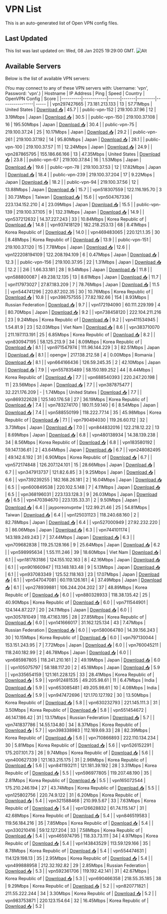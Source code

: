# VPN List

This is an auto-generated list of Open VPN config files.

## Last Updated

This list was last updated on: Wed, 08 Jan 2025 19:29:00 GMT.
![Alt](https://repobeats.axiom.co/api/embed/186b98318ef1479477931607c1ad7d823f12451f.svg "Repobeats analytics image")

## Available Servers

Below is the list of available VPN servers:

(You may connect to any of these VPN servers with: Username: 'vpn', Password: 'vpn'.)
| Hostname | IP Address | Ping | Speed | Country | OpenVPN Config | Score |
|----------|------------|------|-------|---------|----------------| ----- |
| vpn297427665 | 73.181.213.133 | 13 | 57.71Mbps | United States | [Download 📥](./configs/server_0_US.ovpn) | 45.7 |
| public-vpn-152 | 219.100.37.96 | 12 | 3.19Mbps | Japan | [Download 📥](./configs/server_1_JP.ovpn) | 30.5 |
| public-vpn-150 | 219.100.37.108 | 16 | 195.50Mbps | Japan | [Download 📥](./configs/server_2_JP.ovpn) | 30.4 |
| public-vpn-75 | 219.100.37.24 | 25 | 10.17Mbps | Japan | [Download 📥](./configs/server_3_JP.ovpn) | 29.2 |
| public-vpn-261 | 219.100.37.192 | 14 | 95.80Mbps | Japan | [Download 📥](./configs/server_4_JP.ovpn) | 28.1 |
| public-vpn-100 | 219.100.37.57 | 11 | 12.24Mbps | Japan | [Download 📥](./configs/server_5_JP.ovpn) | 24.9 |
| vpn287865795 | 155.186.66.166 | 13 | 47.35Mbps | United States | [Download 📥](./configs/server_6_US.ovpn) | 23.8 |
| public-vpn-67 | 219.100.37.84 | 16 | 1.53Mbps | Japan | [Download 📥](./configs/server_7_JP.ovpn) | 19.6 |
| public-vpn-78 | 219.100.37.53 | 12 | 17.82Mbps | Japan | [Download 📥](./configs/server_8_JP.ovpn) | 18.4 |
| public-vpn-239 | 219.100.37.204 | 17 | 9.22Mbps | Japan | [Download 📥](./configs/server_9_JP.ovpn) | 18.2 |
| public-vpn-94 | 219.100.37.56 | 12 | 13.88Mbps | Japan | [Download 📥](./configs/server_10_JP.ovpn) | 15.7 |
| vpn518307559 | 122.116.195.70 | 3 | 30.73Mbps | Taiwan | [Download 📥](./configs/server_11_TW.ovpn) | 15.6 |
| vpn504767336 | 223.134.152.210 | 4 | 23.09Mbps | Japan | [Download 📥](./configs/server_12_JP.ovpn) | 15.5 |
| public-vpn-139 | 219.100.37.105 | 9 | 132.31Mbps | Japan | [Download 📥](./configs/server_13_JP.ovpn) | 14.9 |
| vpn537212632 | 14.37.227.243 | 33 | 10.84Mbps | Korea Republic of | [Download 📥](./configs/server_14_KR.ovpn) | 14.8 |
| vpn937418129 | 182.218.253.13 | 68 | 8.41Mbps | Korea Republic of | [Download 📥](./configs/server_15_KR.ovpn) | 14.0 |
| vpn469483065 | 220.121.1.35 | 30 | 8.48Mbps | Korea Republic of | [Download 📥](./configs/server_16_KR.ovpn) | 13.9 |
| public-vpn-151 | 219.100.37.120 | 15 | 7.78Mbps | Japan | [Download 📥](./configs/server_17_JP.ovpn) | 12.6 |
| vpn122208194109 | 122.208.194.109 | 6 | 0.47Mbps | Japan | [Download 📥](./configs/server_18_JP.ovpn) | 12.3 |
| public-vpn-156 | 219.100.37.95 | 22 | 1.31Mbps | Japan | [Download 📥](./configs/server_19_JP.ovpn) | 12.2 |
| 2i6 | 1.66.33.181 | 28 | 9.54Mbps | Japan | [Download 📥](./configs/server_20_JP.ovpn) | 11.8 |
| vpn588800087 | 49.238.12.135 | 13 | 8.61Mbps | Japan | [Download 📥](./configs/server_21_JP.ovpn) | 11.7 |
| vpn117973027 | 27.87.183.209 | 7 | 78.76Mbps | Japan | [Download 📥](./configs/server_22_JP.ovpn) | 11.5 |
| vpn544741296 | 220.87.202.35 | 30 | 10.76Mbps | Korea Republic of | [Download 📥](./configs/server_23_KR.ovpn) | 10.8 |
| vpn398757555 | 77.82.192.66 | 154 | 8.93Mbps | Russian Federation | [Download 📥](./configs/server_24_RU.ovpn) | 9.7 |
| vpn172194090 | 60.111.229.199 | 4 | 80.70Mbps | Japan | [Download 📥](./configs/server_25_JP.ovpn) | 9.2 |
| vpn738458120 | 222.104.211.216 | 23 | 9.24Mbps | Korea Republic of | [Download 📥](./configs/server_26_KR.ovpn) | 9.2 |
| vpn411534945 | 1.54.81.9 | 23 | 52.03Mbps | Viet Nam | [Download 📥](./configs/server_27_VN.ovpn) | 8.6 |
| vpn383710070 | 211.197.113.191 | 25 | 6.85Mbps | Korea Republic of | [Download 📥](./configs/server_28_KR.ovpn) | 8.2 |
| vpn830947195 | 58.125.213.9 | 34 | 8.09Mbps | Korea Republic of | [Download 📥](./configs/server_29_KR.ovpn) | 8.1 |
| vpn971547974 | 111.96.144.229 | 3 | 82.51Mbps | Japan | [Download 📥](./configs/server_30_JP.ovpn) | 8.1 |
| opengw | 217.138.212.58 | 4 | 0.00Mbps | Romania | [Download 📥](./configs/server_31_RO.ovpn) | 8.1 |
| vpn664166436 | 126.59.245.35 | 2 | 42.10Mbps | Japan | [Download 📥](./configs/server_32_JP.ovpn) | 7.9 |
| vpn557835489 | 58.150.189.252 | 44 | 8.44Mbps | Korea Republic of | [Download 📥](./configs/server_33_KR.ovpn) | 7.7 |
| vpn688540393 | 220.247.20.198 | 11 | 23.56Mbps | Japan | [Download 📥](./configs/server_34_JP.ovpn) | 7.7 |
| vpn387875477 | 32.221.176.209 | - | 1.74Mbps | United States | [Download 📥](./configs/server_35_US.ovpn) | 7.7 |
| vpn869322628 | 125.140.176.58 | 27 | 36.19Mbps | Korea Republic of | [Download 📥](./configs/server_36_KR.ovpn) | 7.4 |
| vpn783274170 | 180.11.59.140 | 6 | 8.54Mbps | Japan | [Download 📥](./configs/server_37_JP.ovpn) | 7.4 |
| vpn588550199 | 118.222.77.14 | 35 | 45.98Mbps | Korea Republic of | [Download 📥](./configs/server_38_KR.ovpn) | 7.1 |
| vpn790494030 | 119.26.60.112 | 32 | 3.73Mbps | Japan | [Download 📥](./configs/server_39_JP.ovpn) | 7.0 |
| vpn844832016 | 122.218.12.22 | 13 | 8.69Mbps | Japan | [Download 📥](./configs/server_40_JP.ovpn) | 6.8 |
| vpn480138934 | 14.38.139.238 | 34 | 8.56Mbps | Korea Republic of | [Download 📥](./configs/server_41_KR.ovpn) | 6.8 |
| vpn183580192 | 59.147.136.61 | 2 | 43.64Mbps | Japan | [Download 📥](./configs/server_42_JP.ovpn) | 6.7 |
| vpn248082495 | 49.142.6.192 | 31 | 6.90Mbps | Korea Republic of | [Download 📥](./configs/server_43_KR.ovpn) | 6.7 |
| vpn572174848 | 126.207.124.101 | 15 | 28.66Mbps | Japan | [Download 📥](./configs/server_44_JP.ovpn) | 6.7 |
| vpn347913737 | 121.82.6.85 | 3 | 9.25Mbps | Japan | [Download 📥](./configs/server_45_JP.ovpn) | 6.6 |
| vpn739239255 | 182.168.26.181 | 2 | 16.04Mbps | Japan | [Download 📥](./configs/server_46_JP.ovpn) | 6.5 |
| vpn600849538 | 220.102.5.148 | 7 | 4.11Mbps | Japan | [Download 📥](./configs/server_47_JP.ovpn) | 6.5 |
| vpn368196031 | 223.133.128.3 | 9 | 26.03Mbps | Japan | [Download 📥](./configs/server_48_JP.ovpn) | 6.5 |
| vpn470394670 | 223.135.33.31 | 2 | 9.50Mbps | Japan | [Download 📥](./configs/server_49_JP.ovpn) | 6.4 |
| jayporeonvpntw | 122.99.21.46 | 25 | 54.81Mbps | Taiwan | [Download 📥](./configs/server_50_TW.ovpn) | 6.4 |
| vpn125031123 | 118.240.68.160 | 2 | 82.78Mbps | Japan | [Download 📥](./configs/server_51_JP.ovpn) | 6.4 |
| vpn527000949 | 27.92.232.220 | 3 | 86.06Mbps | Japan | [Download 📥](./configs/server_52_JP.ovpn) | 6.3 |
| vpn744101174 | 143.189.249.243 | 7 | 37.44Mbps | Japan | [Download 📥](./configs/server_53_JP.ovpn) | 6.3 |
| vpn709682838 | 119.25.128.166 | 9 | 25.64Mbps | Japan | [Download 📥](./configs/server_54_JP.ovpn) | 6.2 |
| vpn598995634 | 1.55.111.246 | 39 | 18.60Mbps | Viet Nam | [Download 📥](./configs/server_55_VN.ovpn) | 6.1 |
| vpn181783186 | 124.155.102.163 | 8 | 42.16Mbps | Japan | [Download 📥](./configs/server_56_JP.ovpn) | 6.1 |
| vpn901660947 | 113.148.183.48 | 9 | 5.13Mbps | Japan | [Download 📥](./configs/server_57_JP.ovpn) | 6.1 |
| vpn937083349 | 125.52.118.163 | 23 | 17.07Mbps | Japan | [Download 📥](./configs/server_58_JP.ovpn) | 6.1 |
| vpn547047081 | 60.119.126.161 | 4 | 37.49Mbps | Japan | [Download 📥](./configs/server_59_JP.ovpn) | 6.1 |
| vpn278939881 | 106.244.204.202 | 37 | 48.89Mbps | Korea Republic of | [Download 📥](./configs/server_60_KR.ovpn) | 6.0 |
| vpn880328933 | 118.38.135.42 | 25 | 40.90Mbps | Korea Republic of | [Download 📥](./configs/server_61_KR.ovpn) | 6.0 |
| vpn711544901 | 124.144.87.227 | 20 | 24.11Mbps | Japan | [Download 📥](./configs/server_62_JP.ovpn) | 6.0 |
| vpn305781049 | 118.47.163.195 | 28 | 27.85Mbps | Korea Republic of | [Download 📥](./configs/server_63_KR.ovpn) | 6.0 |
| vpn141666017 | 31.162.125.134 | 43 | 7.47Mbps | Russian Federation | [Download 📥](./configs/server_64_RU.ovpn) | 6.0 |
| vpn580064780 | 14.39.156.243 | 30 | 10.15Mbps | Korea Republic of | [Download 📥](./configs/server_65_KR.ovpn) | 6.0 |
| vpn797130044 | 153.151.243.95 | 7 | 7.72Mbps | Japan | [Download 📥](./configs/server_66_JP.ovpn) | 6.0 |
| vpn760045211 | 118.240.182.99 | 2 | 46.78Mbps | Japan | [Download 📥](./configs/server_67_JP.ovpn) | 6.0 |
| vpn685987805 | 118.241.210.161 | 2 | 49.19Mbps | Japan | [Download 📥](./configs/server_68_JP.ovpn) | 6.0 |
| vpn105075797 | 58.188.117.20 | 2 | 45.18Mbps | Japan | [Download 📥](./configs/server_69_JP.ovpn) | 5.9 |
| vpn335654159 | 121.161.228.125 | 33 | 28.41Mbps | Korea Republic of | [Download 📥](./configs/server_70_KR.ovpn) | 5.9 |
| vpn912481535 | 49.205.98.61 | 11 | 6.47Mbps | India | [Download 📥](./configs/server_71_IN.ovpn) | 5.9 |
| vpn653085481 | 49.205.98.61 | 10 | 4.08Mbps | India | [Download 📥](./configs/server_72_IN.ovpn) | 5.9 |
| vpn947472696 | 121.170.127.192 | 30 | 13.50Mbps | Korea Republic of | [Download 📥](./configs/server_73_KR.ovpn) | 5.8 |
| vpn630232793 | 221.145.111.3 | 31 | 3.50Mbps | Korea Republic of | [Download 📥](./configs/server_74_KR.ovpn) | 5.8 |
| vpn551454672 | 46.147.186.42 | 31 | 13.17Mbps | Russian Federation | [Download 📥](./configs/server_75_RU.ovpn) | 5.7 |
| vpn741837786 | 14.55.134.80 | 34 | 8.37Mbps | Korea Republic of | [Download 📥](./configs/server_76_KR.ovpn) | 5.7 |
| vpn398338983 | 112.169.69.33 | 28 | 82.39Mbps | Korea Republic of | [Download 📥](./configs/server_77_KR.ovpn) | 5.6 |
| vpn710866893 | 222.110.134.234 | 30 | 5.81Mbps | Korea Republic of | [Download 📥](./configs/server_78_KR.ovpn) | 5.6 |
| vpn526152291 | 175.207.101.73 | 26 | 9.74Mbps | Korea Republic of | [Download 📥](./configs/server_79_KR.ovpn) | 5.6 |
| vpn400627339 | 121.163.215.175 | 31 | 2.96Mbps | Korea Republic of | [Download 📥](./configs/server_80_KR.ovpn) | 5.6 |
| vpn841193211 | 121.181.39.192 | 28 | 3.31Mbps | Korea Republic of | [Download 📥](./configs/server_81_KR.ovpn) | 5.5 |
| vpn596977805 | 119.207.48.190 | 35 | 2.81Mbps | Korea Republic of | [Download 📥](./configs/server_82_KR.ovpn) | 5.5 |
| vpn165072544 | 175.210.246.194 | 27 | 43.74Mbps | Korea Republic of | [Download 📥](./configs/server_83_KR.ovpn) | 5.5 |
| vpn125802756 | 220.74.9.122 | 31 | 6.20Mbps | Korea Republic of | [Download 📥](./configs/server_84_KR.ovpn) | 5.4 |
| vpn321588468 | 210.99.5.67 | 33 | 7.63Mbps | Korea Republic of | [Download 📥](./configs/server_85_KR.ovpn) | 5.4 |
| vpn126628832 | 61.74.115.147 | 31 | 42.68Mbps | Korea Republic of | [Download 📥](./configs/server_86_KR.ovpn) | 5.4 |
| vpn846519583 | 119.56.184.216 | 35 | 7.85Mbps | Korea Republic of | [Download 📥](./configs/server_87_KR.ovpn) | 5.4 |
| vpn330210416 | 59.12.127.204 | 33 | 7.58Mbps | Korea Republic of | [Download 📥](./configs/server_88_KR.ovpn) | 5.4 |
| vpn465974795 | 118.33.73.111 | 34 | 4.97Mbps | Korea Republic of | [Download 📥](./configs/server_89_KR.ovpn) | 5.4 |
| vpn143843529 | 113.59.129.166 | 35 | 8.78Mbps | Korea Republic of | [Download 📥](./configs/server_90_KR.ovpn) | 5.4 |
| vpn554474631 | 114.129.198.13 | 35 | 2.95Mbps | Korea Republic of | [Download 📥](./configs/server_91_KR.ovpn) | 5.4 |
| vpn499888958 | 212.32.192.82 | 29 | 2.85Mbps | Russian Federation | [Download 📥](./configs/server_92_RU.ovpn) | 5.3 |
| vpn592361706 | 119.192.42.141 | 31 | 42.67Mbps | Korea Republic of | [Download 📥](./configs/server_93_KR.ovpn) | 5.3 |
| vpn690466358 | 218.55.35.185 | 38 | 9.29Mbps | Korea Republic of | [Download 📥](./configs/server_94_KR.ovpn) | 5.2 |
| vpn820771821 | 211.55.222.244 | 34 | 3.30Mbps | Korea Republic of | [Download 📥](./configs/server_95_KR.ovpn) | 5.2 |
| vpn983753871 | 220.123.154.64 | 32 | 16.45Mbps | Korea Republic of | [Download 📥](./configs/server_96_KR.ovpn) | 5.2 |
